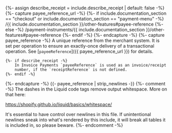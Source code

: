 {%- assign describe_receipt = include.describe_receipt | default: false -%}
{%- capture payee_reference_url -%}
   {%- if include.documentation_section == "checkout" or include.documentation_section == "payment-menu" -%}
        /{{ include.documentation_section }}/other-features#payee-reference
    {%- else -%}
        /payment-instruments/{{ include.documentation_section }}/other-features#payee-reference
    {%- endif -%}
{%- endcapture -%}
{%- capture payee_reference -%}
    A unique reference from the merchant system. It is set per operation to
    ensure an exactly-once delivery of a transactional operation. See
    [`payeeReference`]({{ payee_reference_url }}) for details.

    {%- if describe_receipt -%}
        In Invoice Payments `payeeReference` is used as an invoice/receipt
        number, if the `receiptReference` is not defined.
    {%- endif -%}
{%- endcapture -%}
{{- payee_reference | strip_newlines -}}
{%- comment -%}
The dashes in the Liquid code tags remove output whitespace. More on that here:

<https://shopify.github.io/liquid/basics/whitespace/>

It's essential to have control over newlines in this file. If unintentional
newlines sneak into what's rendered by this include, it will break all tables
it is included in, so please beware.
{%- endcomment -%}
